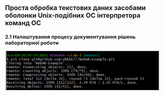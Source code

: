 ## Проста обробка текстових даних засобами оболонки Unix-подібних ОС інтерпретора команд ОС
### 2.1 Налаштування процесу документування рішень лабораторної роботи 
![image](https://github.com/zhkkk77/WebAR-Example/blob/Laboratory-work-3/photo_2024-03-23_01-53-09.jpg)
